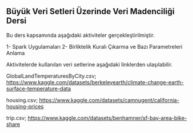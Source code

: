 ## Büyük Veri Setleri Üzerinde Veri Madenciliği Dersi

Bu ders kapsamında aşağıdaki aktiviteler gerçekleştirilmiştir.

1- Spark Uygulamaları
2- Birliktelik Kuralı Çıkarma ve Bazı Parametreleri Anlama



Aktivitelerde kullanılan veri setlerine aşağıdaki linklerden ulaşılabilir.

GlobalLandTemperaturesByCity.csv;
https://www.kaggle.com/datasets/berkeleyearth/climate-change-earth-surface-temperature-data

housing.csv;
https://www.kaggle.com/datasets/camnugent/california-housing-prices

trip.csv;
https://www.kaggle.com/datasets/benhamner/sf-bay-area-bike-share
